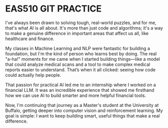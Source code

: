 # EAS510 GIT PRACTICE
I've always been drawn to solving tough, real-world puzzles, and for me, that's what AI is all about. It's more than just code and algorithms; it's a way to make a genuine difference in important areas that affect us all, like healthcare and finance.

My classes in Machine Learning and NLP were fantastic for building a foundation, but I'm the kind of person who learns best by doing. The real "a-ha!" moments for me came when I started building things—like a model that could analyze medical scans and a tool to make complex medical reports easier to understand. That’s when it all clicked: seeing how code could actually help people.

That passion for practical AI led me to an internship where I worked on a financial LLM. It was an incredible experience that showed me firsthand how we can use AI to build smarter and more helpful financial tools.

Now, I'm continuing that journey as a Master's student at the University at Buffalo, getting deeper into computer vision and reinforcement learning. My goal is simple: I want to keep building smart, useful things that make a real difference.
